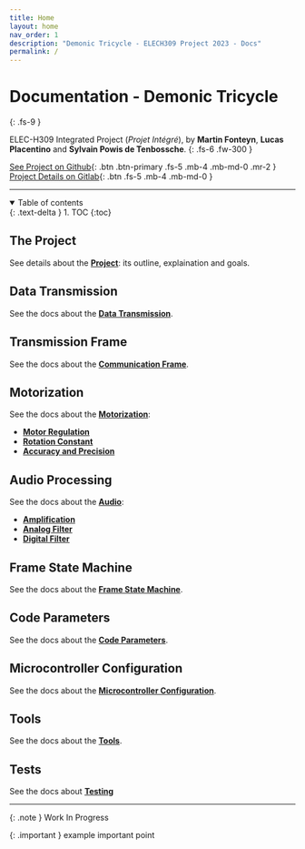 ```yaml
---
title: Home
layout: home
nav_order: 1
description: "Demonic Tricycle - ELECH309 Project 2023 - Docs"
permalink: /
---
```


# Documentation - Demonic Tricycle
{: .fs-9 }

ELEC-H309 Integrated Project (_Projet Intégré_), by **Martin Fonteyn**, **Lucas Placentino** and **Sylvain Powis de Tenbossche**.
{: .fs-6 .fw-300 }

[See Project on Github](https://github.com/DemonicTricycle/DemonicTricycle-ELECH309){: .btn .btn-primary .fs-5 .mb-4 .mb-md-0 .mr-2 }
[Project Details on Gitlab](https://gitlab.com/mosee/elech309-2023){: .btn .fs-5 .mb-4 .mb-md-0 }

----

<details open markdown="block">
  <summary>
    Table of contents
  </summary>
  {: .text-delta }
1. TOC
{:toc}
</details>

## The Project
See details about the **[Project](/project)**: its outline, explaination and goals.

## Data Transmission
See the docs about the **[Data Transmission](/dataTransmission)**.

## Transmission Frame
See the docs about the **[Communication Frame](/communicationFrame)**.

## Motorization
See the docs about the **[Motorization](/motorization)**:
- **[Motor Regulation](/motorization/motorRegulation)**
- **[Rotation Constant](/motorization/rotationConstant)**
- **[Accuracy and Precision](/motorization/accuracyAndPrecision)**

## Audio Processing
See the docs about the **[Audio](/audio)**:
- **[Amplification](/audio/amplification)**
- **[Analog Filter](/audio/analogFilter)**
- **[Digital Filter](/audio/digitalFilter)**

## Frame State Machine
See the docs about the **[Frame State Machine](/frameFSM)**.

## Code Parameters
See the docs about the **[Code Parameters](/parameters)**.

## Microcontroller Configuration
See the docs about the **[Microcontroller Configuration](/microcontrollerConfiguration)**.

## Tools
See the docs about the **[Tools](/tools)**.

## Tests
See the docs about **[Testing](/testing)**

----

{: .note }
Work In Progress

{: .important }
example important point
